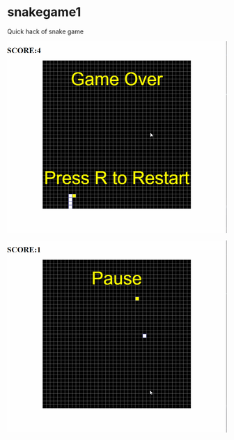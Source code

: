 # snakegame1
Quick hack of snake game

![demo](https://github.com/zhaohanson1/snakegame1/blob/main/README/demo.gif)

![pause](https://github.com/zhaohanson1/snakegame1/blob/main/README/pause.gif)
